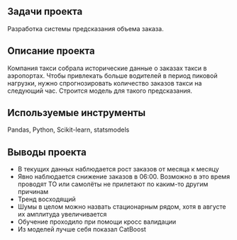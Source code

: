 ## Задачи проекта
Разработка системы предсказания объема заказа.

## Описание проекта
Компания такси собрала исторические данные о заказах такси в аэропортах. Чтобы привлекать больше водителей в период пиковой нагрузки, нужно спрогнозировать количество заказов такси на следующий час. Строится модель для такого предсказания.

## Используемые инструменты
Pandas, Python, Scikit-learn, statsmodels

## Выводы проекта
- В текущих данных наблюдается рост заказов от месяца к месяцу
- Явно наблюдается снижение заказов в 06:00. Возможно в это время проводят ТО или самолёты не прилетают по каким-то другим причинам
- Тренд восходящий
- Шумы в целом можно назвать стационарным рядом, хотя в августе их амплитуда увеличивается
- Обучение проходило при помощи кросс валидации
- Из моделей лучше себя показал CatBoost